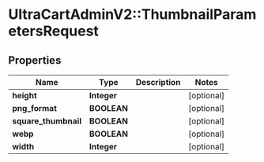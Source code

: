 # UltraCartAdminV2::ThumbnailParametersRequest

## Properties
Name | Type | Description | Notes
------------ | ------------- | ------------- | -------------
**height** | **Integer** |  | [optional] 
**png_format** | **BOOLEAN** |  | [optional] 
**square_thumbnail** | **BOOLEAN** |  | [optional] 
**webp** | **BOOLEAN** |  | [optional] 
**width** | **Integer** |  | [optional] 



